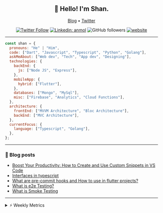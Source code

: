 <h2 align="center">👋 Hello! I'm Shan.</h2>
<p align="center">
  <a href="https://medium.com/feed/@shan-shaji">Blog</a> •
  <a href="https://twitter.com/intent/follow?screen_name=shan__shaji">Twitter</a>
</p>

<p align="center"><a href="https://twitter.com/intent/follow?screen_name=shan__shaji"><img src="https://img.shields.io/twitter/follow/shan__shaji?style=flat" alt="Twitter Follow"></a>
<a href="https://www.linkedin.com/in/shan-shaji/"><img src="https://img.shields.io/badge/shan-shaji?style=flat-square&amp;logo=Linkedin&amp;logoColor=white&amp;link=https://www.linkedin.com/in/shan-shaji/" alt="Linkedin: anmol"></a>
<img src="https://img.shields.io/github/followers/shan-shaji?label=Follow&amp;style=social" alt="GitHub followers">
<a href="http://shan-shaji.github.io/"><img src="https://img.shields.io/badge/Website-46a2f1.svg?&amp;style=flat-square&amp;logo=Google-Chrome&amp;logoColor=white&amp;link=http://shan-shaji.github.io/" alt="website"></a></p>

<hr>

```javascript
const shan = {
  pronouns: "He" | "Him",
  code: ["Dart", "Javascript", "Typescript", "Python", "Golang"],
  askMeAbout: ["Web dev", "Tech", "App dev", "Designing"],
  technologies: {
    backEnd: {
      js: ["Node JS", "Express"],
    },
    mobileApp: {
      hybrid: ["Flutter"],
    },
    databases: ["Mongo", "MySql"],
    misc: ["Firebase", "Analytics", "Cloud Functions"],
  },
  architecture: {
    frontEnd: ["MVVM Architecture", "Bloc Architecture"],
    backEnd: ["MVC Architecture"],
  },
  currentFocus: {
    language: ["Typescript", "Golang"],
  },
};
```

<hr>

<!-- I love connecting with different people</b> so if you want to say <b>hi, I'll be happy to meet you more!</b> 😊</em> -->

### 📕 Blog posts

<!-- BLOG-POST-LIST:START -->
- [Boost Your Productivity: How to Create and Use Custom Snippets in VS Code](https://dev.to/shanshaji/boost-your-productivity-how-to-create-and-use-custom-snippets-in-vs-code-5bbo)
- [Interfaces in typescript](https://dev.to/shanshaji/interfaces-in-typescript-55f8)
- [What are pre-commit hooks and How to use in flutter projects?](https://dev.to/shanshaji/what-are-pre-commit-hooks-and-how-to-use-in-flutter-projects-4c0m)
- [What is e2e Testing?](https://dev.to/shanshaji/what-is-e2e-testing-1eg0)
- [What is Smoke Testing](https://dev.to/shanshaji/what-is-smoke-testing-1n95)
<!-- BLOG-POST-LIST:END -->

<hr>
<details>
    <summary>⚡ Weekly Metrics</summary>
    <p>
    
<!--START_SECTION:waka-->
![Code Time](http://img.shields.io/badge/Code%20Time-1%2C862%20hrs%2052%20mins-blue)

![Profile Views](http://img.shields.io/badge/Profile%20Views-26-blue)

**🐱 My GitHub Data** 

> 📦 ? Used in GitHub's Storage 
 > 
> 🏆 227 Contributions in the Year 2023
 > 
> 💼 Opted to Hire
 > 
> 📜 129 Public Repositories 
 > 
> 🔑 0 Private Repositories 
 > 
**I'm a Night 🦉** 

```text
🌞 Morning                3673 commits        ███░░░░░░░░░░░░░░░░░░░░░░   10.09 % 
🌆 Daytime                9664 commits        ███████░░░░░░░░░░░░░░░░░░   26.54 % 
🌃 Evening                17285 commits       ████████████░░░░░░░░░░░░░   47.48 % 
🌙 Night                  5786 commits        ████░░░░░░░░░░░░░░░░░░░░░   15.89 % 
```
📅 **I'm Most Productive on Thursday** 

```text
Monday                   5010 commits        ███░░░░░░░░░░░░░░░░░░░░░░   13.76 % 
Tuesday                  5659 commits        ████░░░░░░░░░░░░░░░░░░░░░   15.54 % 
Wednesday                4579 commits        ███░░░░░░░░░░░░░░░░░░░░░░   12.58 % 
Thursday                 7981 commits        █████░░░░░░░░░░░░░░░░░░░░   21.92 % 
Friday                   6088 commits        ████░░░░░░░░░░░░░░░░░░░░░   16.72 % 
Saturday                 3474 commits        ██░░░░░░░░░░░░░░░░░░░░░░░   09.54 % 
Sunday                   3617 commits        ██░░░░░░░░░░░░░░░░░░░░░░░   09.93 % 
```


📊 **This Week I Spent My Time On** 

```text
🕑︎ Time Zone: Asia/Kolkata

💬 Programming Languages: 
Dart                     52 hrs 24 mins      ███████████████████████░░   92.19 % 
JSON                     1 hr 33 mins        █░░░░░░░░░░░░░░░░░░░░░░░░   02.74 % 
YAML                     1 hr 18 mins        █░░░░░░░░░░░░░░░░░░░░░░░░   02.29 % 
Swift                    41 mins             ░░░░░░░░░░░░░░░░░░░░░░░░░   01.22 % 
HTML                     17 mins             ░░░░░░░░░░░░░░░░░░░░░░░░░   00.51 % 

🔥 Editors: 
Android Studio           52 hrs 53 mins      ███████████████████████░░   93.06 % 
VS Code                  3 hrs 56 mins       ██░░░░░░░░░░░░░░░░░░░░░░░   06.94 % 

🐱‍💻 Projects: 
dial_contacts            31 hrs 13 mins      ██████████████░░░░░░░░░░░   54.94 % 
turbo-flutter            21 hrs 31 mins      █████████░░░░░░░░░░░░░░░░   37.86 % 
neo                      2 hrs 35 mins       █░░░░░░░░░░░░░░░░░░░░░░░░   04.55 % 
freezed-snippets         50 mins             ░░░░░░░░░░░░░░░░░░░░░░░░░   01.49 % 
next-js                  24 mins             ░░░░░░░░░░░░░░░░░░░░░░░░░   00.72 % 

💻 Operating System: 
Mac                      56 hrs 45 mins      █████████████████████████   99.85 % 
Linux                    5 mins              ░░░░░░░░░░░░░░░░░░░░░░░░░   00.15 % 
```

**I Mostly Code in Dart** 

```text
Dart                     55 repos            ████████████░░░░░░░░░░░░░   48.25 % 
JavaScript               16 repos            ████░░░░░░░░░░░░░░░░░░░░░   14.04 % 
Ruby                     3 repos             █░░░░░░░░░░░░░░░░░░░░░░░░   02.63 % 
Go                       3 repos             █░░░░░░░░░░░░░░░░░░░░░░░░   02.63 % 
Python                   3 repos             █░░░░░░░░░░░░░░░░░░░░░░░░   02.63 % 
```




 Last Updated on 04/04/2023 18:47:34 UTC
<!--END_SECTION:waka-->

</p>
 </details>
